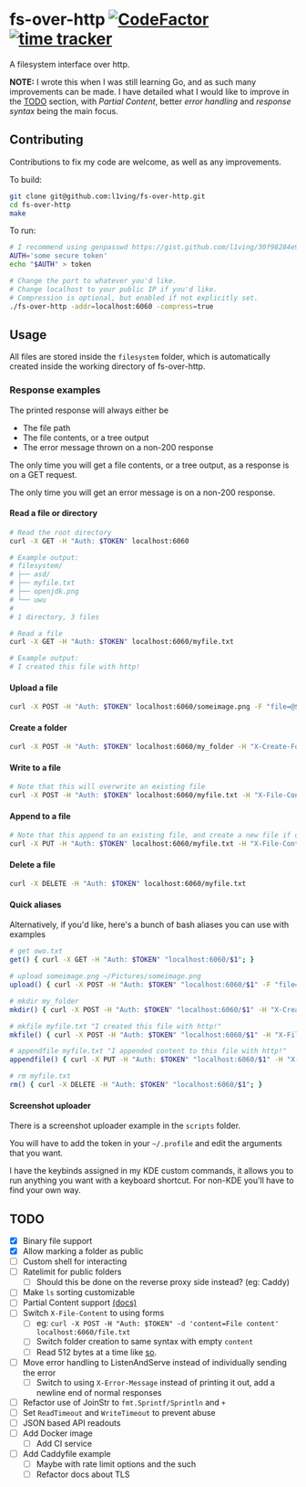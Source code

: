 # fs-over-http [![CodeFactor](https://www.codefactor.io/repository/github/l1ving/fs-over-http/badge)](https://www.codefactor.io/repository/github/l1ving/fs-over-http) [![time tracker](https://wakatime.com/badge/github/l1ving/fs-over-http.svg)](https://wakatime.com/badge/github/l1ving/fs-over-http)

A filesystem interface over http.

**NOTE:** I wrote this when I was still learning Go, and as such many improvements can be made. 
I have detailed what I would like to improve in the [TODO](#todo) section, with *Partial Content*,
better *error handling* and *response syntax* being the main focus.

## Contributing

Contributions to fix my code are welcome, as well as any improvements.

To build:
```bash
git clone git@github.com:l1ving/fs-over-http.git
cd fs-over-http
make
```

To run:
```bash
# I recommend using genpasswd https://gist.github.com/l1ving/30f98284e9f92e1b47b4df6e05a063fc
AUTH='some secure token'
echo "$AUTH" > token

# Change the port to whatever you'd like. 
# Change localhost to your public IP if you'd like.
# Compression is optional, but enabled if not explicitly set.
./fs-over-http -addr=localhost:6060 -compress=true
```

## Usage

All files are stored inside the `filesystem` folder, which is automatically created inside the working directory of fs-over-http.

### Response examples

The printed response will always either be
- The file path
- The file contents, or a tree output
- The error message thrown on a non-200 response

The only time you will get a file contents, or a tree output, as a response is on a GET request.

The only time you will get an error message is on a non-200 response.

#### Read a file or directory

```bash
# Read the root directory
curl -X GET -H "Auth: $TOKEN" localhost:6060

# Example output:
# filesystem/
# ├── asd/
# ├── myfile.txt
# ├── openjdk.png
# └── uwu
#
# 1 directory, 3 files

# Read a file
curl -X GET -H "Auth: $TOKEN" localhost:6060/myfile.txt

# Example output:
# I created this file with http!
```

#### Upload a file

```bash
curl -X POST -H "Auth: $TOKEN" localhost:6060/someimage.png -F "file=@$HOME/Downloads/myimage.jpg"
```

#### Create a folder

```bash
curl -X POST -H "Auth: $TOKEN" localhost:6060/my_folder -H "X-Create-Folder: true"
```

#### Write to a file

```bash
# Note that this will overwrite an existing file
curl -X POST -H "Auth: $TOKEN" localhost:6060/myfile.txt -H "X-File-Content: I created this file with http!"
```

#### Append to a file

```bash
# Note that this append to an existing file, and create a new file if one does not exist
curl -X PUT -H "Auth: $TOKEN" localhost:6060/myfile.txt -H "X-File-Content: I appended content to this file with http!"
```

#### Delete a file

```bash
curl -X DELETE -H "Auth: $TOKEN" localhost:6060/myfile.txt
```

#### Quick aliases

Alternatively, if you'd like, here's a bunch of bash aliases you can use with examples

```bash
# get owo.txt
get() { curl -X GET -H "Auth: $TOKEN" "localhost:6060/$1"; }

# upload someimage.png ~/Pictures/someimage.png
upload() { curl -X POST -H "Auth: $TOKEN" "localhost:6060/$1" -F "file=@$(echo "$2" | sed "s/~/\$HOME/g")"; }

# mkdir my_folder
mkdir() { curl -X POST -H "Auth: $TOKEN" "localhost:6060/$1" -H "X-Create-Folder: true"; }

# mkfile myfile.txt "I created this file with http!"
mkfile() { curl -X POST -H "Auth: $TOKEN" "localhost:6060/$1" -H "X-File-Content: $2"; }

# appendfile myfile.txt "I appended content to this file with http!"
appendfile() { curl -X PUT -H "Auth: $TOKEN" "localhost:6060/$1" -H "X-File-Content: $2"; }

# rm myfile.txt
rm() { curl -X DELETE -H "Auth: $TOKEN" "localhost:6060/$1"; }
```

#### Screenshot uploader

There is a screenshot uploader example in the `scripts` folder.

You will have to add the token in your `~/.profile` and edit the arguments that you want.

I have the keybinds assigned in my KDE custom commands, it allows you to run anything you want with a keyboard shortcut. For non-KDE you'll have to find your own way.

## TODO

- [x] Binary file support
- [x] Allow marking a folder as public
- [ ] Custom shell for interacting
- [ ] Ratelimit for public folders
  - [ ] Should this be done on the reverse proxy side instead? (eg: Caddy)
- [ ] Make `ls` sorting customizable
- [ ] Partial Content support [(docs)](https://developer.mozilla.org/en-US/docs/Web/HTTP/Status/206)
- [ ] Switch `X-File-Content` to using forms
  - [ ] eg: `curl -X POST -H "Auth: $TOKEN" -d 'content=File content' localhost:6060/file.txt`
  - [ ] Switch folder creation to same syntax with empty `content`
  - [ ] Read 512 bytes at a time like [so](https://pkg.go.dev/github.com/valyala/fasthttp#RequestCtx.SetBodyStream).
- [ ] Move error handling to ListenAndServe instead of individually sending the error
  - [ ] Switch to using `X-Error-Message` instead of printing it out, add a newline end of normal responses
- [ ] Refactor use of JoinStr to `fmt.Sprintf/Sprintln` and `+`
- [ ] Set `ReadTimeout` and `WriteTimeout` to prevent abuse
- [ ] JSON based API readouts
- [ ] Add Docker image
  - [ ] Add CI service
- [ ] Add Caddyfile example
  - [ ] Maybe with rate limit options and the such
  - [ ] Refactor docs about TLS
